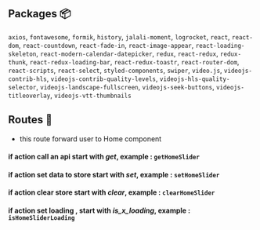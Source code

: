 ## Packages :package:
`axios`,
`fontawesome`,
`formik`,
`history`,
`jalali-moment`,
`logrocket`,
`react`,
`react-dom`,
`react-countdown`,
`react-fade-in`,
`react-image-appear`,
`react-loading-skeleton`,
`react-modern-calendar-datepicker`,
`redux`,
`react-redux`,
`redux-thunk`,
`react-redux-loading-bar`,
`react-redux-toastr`,
`react-router-dom`,
`react-scripts`,
`react-select`,
`styled-components`,
`swiper`,
`video.js`,
`videojs-contrib-hls`, 
`videojs-contrib-quality-levels`,
`videojs-hls-quality-selector`,
`videojs-landscape-fullscreen`,
`videojs-seek-buttons`,
`videojs-titleoverlay`,
`videojs-vtt-thumbnails` 


## Routes :door:
* this route forward user to Home component <Route path='/' exact component={Home}/>









#### if action call an api start with *get*,              example : `getHomeSlider`
#### if action set data to store start with *set*,        example : `setHomeSlider`
#### if action clear store start with *clear*,            example : `clearHomeSlider`
#### if action set loading , start with *is_x_loading*,   example : `isHomeSliderLoading`
